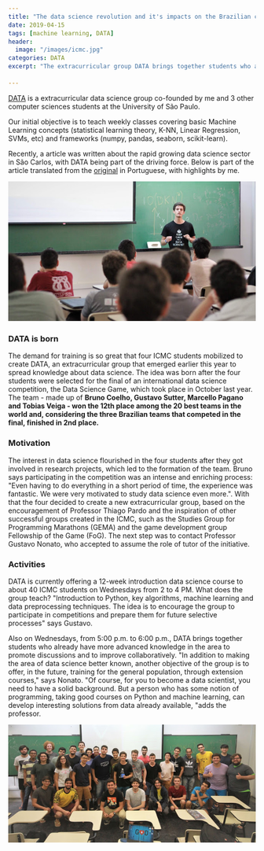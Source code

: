```yaml
---
title: "The data science revolution and it's impacts on the Brazilian capital of technology"
date: 2019-04-15
tags: [machine learning, DATA]
header:
  image: "/images/icmc.jpg"
categories: DATA
excerpt: "The extracurricular group DATA brings together students who already advanced knowledge in the area to promote discussions and to improve collaboratively of the know-how they already possess. Together with other initiatives in the area, the result is São Carlos is a hub for Data Science companies and talent."

--- 
```


[DATA](data.icmc.usp.br/) is a extracurricular data science group co-founded by me and 3 other computer sciences students at the University of São Paulo.

Our initial objective is to teach weekly classes covering basic Machine Learning concepts (statistical learning theory, K-NN, Linear
Regression, SVMs, etc) and frameworks (numpy, pandas, seaborn, scikit-learn).

Recently, a article was written about the rapid growing data science sector in São Carlos, with DATA being part of the driving force. Below is part of the article translated from the [original](https://www.icmc.usp.br/noticias/4214-como-a-revolucao-da-ciencia-de-dados-impacta-a-capital-brasileira-da-tecnologia) in Portuguese, with highlights by me.

<a><img src="/images/DATA_me_teaching.jpg"></a>


### DATA is born
The demand for training is so great that four ICMC students mobilized to create DATA, an extracurricular group that emerged earlier this year to spread knowledge about data science. The idea was born after the four students were selected for the final of an international data science competition, the Data Science Game, which took place in October last year. The team - made up of **Bruno Coelho, Gustavo Sutter, Marcello Pagano and Tobias Veiga - won the 12th place among the 20 best teams in the world and, considering the three Brazilian teams that competed in the final, finished in 2nd place.**

### Motivation
The interest in data science flourished in the four students after they got involved in research projects, which led to the formation of the team. Bruno says participating in the competition was an intense and enriching process: "Even having to do everything in a short period of time, the experience was fantastic. We were very motivated to study data science even more.". With that the four decided to create a new extracurricular group, based on the encouragement of Professor Thiago Pardo and the inspiration of other successful groups created in the ICMC, such as the Studies Group for Programming Marathons (GEMA) and the game development group Fellowship of the Game (FoG). The next step was to contact Professor Gustavo Nonato, who accepted to assume the role of tutor of the initiative.

### Activities
DATA is currently offering a 12-week introduction data science course to about 40 ICMC students on Wednesdays from 2 to 4 PM. What does the group teach? "Introduction to Python, key algorithms, machine learning and data preprocessing techniques. The idea is to encourage the group to participate in competitions and prepare them for future selective processes" says Gustavo.

Also on Wednesdays, from 5:00 p.m. to 6:00 p.m., DATA brings together students who already have more advanced knowledge in the area to promote discussions and to improve collaboratively. "In addition to making the area of data science better known, another objective of the group is to offer, in the future, training for the general population, through extension courses," says Nonato. "Of course, for you to become a data scientist, you need to have a solid background. But a person who has some notion of programming, taking good courses on Python and machine learning, can develop interesting solutions from data already available, "adds the professor.



<a><img src="/images/DATA_students.jpg"></a>
